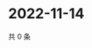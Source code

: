 # 2022-11-14

共 0 条

<!-- BEGIN WEIBO -->
<!-- 最后更新时间 Mon Nov 14 2022 02:01:27 GMT+0800 (China Standard Time) -->

<!-- END WEIBO -->
